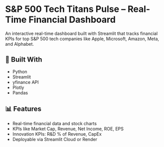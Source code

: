 # S&P 500 Tech Titans Pulse – Real-Time Financial Dashboard

An interactive real-time dashboard built with Streamlit that tracks financial KPIs for top S&P 500 tech companies like Apple, Microsoft, Amazon, Meta, and Alphabet.

## 🔧 Built With
- Python
- Streamlit
- yfinance API
- Plotly
- Pandas

## 📊 Features
- Real-time financial data and stock charts
- KPIs like Market Cap, Revenue, Net Income, ROE, EPS
- Innovation KPIs: R&D % of Revenue, CapEx
- Deployable via Streamlit Cloud or Render

